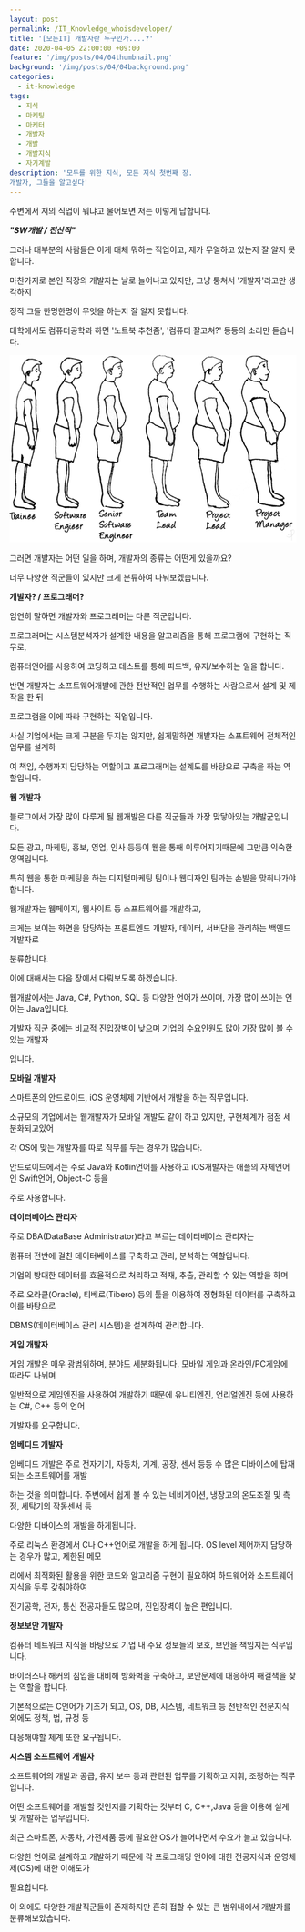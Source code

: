 ```yaml
---
layout: post
permalink: /IT_Knowledge_whoisdeveloper/
title: '[모든IT] 개발자란 누구인가....?'
date: 2020-04-05 22:00:00 +09:00
feature: '/img/posts/04/04thumbnail.png'
background: '/img/posts/04/04background.png'
categories:
  - it-knowledge
tags:
  - 지식
  - 마케팅
  - 마케터
  - 개발자
  - 개발
  - 개발지식
  - 자기계발
description: '모두를 위한 지식, 모든 지식 첫번째 장.
개발자, 그들을 알고싶다'
---
```


주변에서 저의 직업이 뭐냐고 물어보면 저는 이렇게 답합니다.

***"SW개발 / 전산직"***

그러나 대부분의 사람들은 이게 대체 뭐하는 직업이고, 제가 무얼하고 있는지 잘 알지 못합니다.

마찬가지로 본인 직장의 개발자는 날로 늘어나고 있지만, 그냥 퉁쳐서 '개발자'라고만 생각하지

정작 그들 한명한명이 무엇을 하는지 잘 알지 못합니다.

대학에서도 컴퓨터공학과 하면 '노트북 추천좀', '컴퓨터 잘고쳐?' 등등의 소리만 듣습니다.

![devolper](img/posts/04/1.png)

그러면 개발자는 어떤 일을 하며, 개발자의 종류는 어떤게 있을까요?

너무 다양한 직군들이 있지만 크게 분류하여 나눠보겠습니다.



**개발자? / 프로그래머?**

엄연히 말하면 개발자와 프로그래머는 다른 직군입니다.

프로그래머는 시스템분석자가 설계한 내용을 알고리즘을 통해 프로그램에 구현하는 직무로,

컴퓨터언어를 사용하여 코딩하고 테스트를 통해 피드백, 유지/보수하는 일을 합니다.

반면 개발자는 소프트웨어개발에 관한 전반적인 업무를 수행하는 사람으로서 설계 및 제작을 한 뒤

프로그램을 이에 따라 구현하는 직업입니다. 

사실 기업에서는 크게 구분을 두지는 않지만, 쉽게말하면 개발자는 소프트웨어 전체적인 업무를 설계하

여 책임, 수행까지 담당하는 역할이고 프로그래머는 설계도를 바탕으로 구축을 하는 역할입니다.



**웹 개발자**

블로그에서 가장 많이 다루게 될 웹개발은 다른 직군들과 가장 맞닿아있는 개발군입니다.

모든 광고, 마케팅, 홍보, 영업, 인사 등등이 웹을 통해 이루어지기때문에 그만큼 익숙한 영역입니다.

특히 웹을 통한 마케팅을 하는 디지털마케팅 팀이나 웹디자인 팀과는 손발을 맞춰나가야 합니다.

웹개발자는 웹페이지, 웹사이트 등 소프트웨어를 개발하고, 

크게는 보이는 화면을 담당하는 프론트엔드 개발자, 데이터, 서버단을 관리하는 백엔드 개발자로 

분류합니다.

이에 대해서는 다음 장에서 다뤄보도록 하겠습니다.

웹개발에서는 Java, C#, Python, SQL 등 다양한 언어가 쓰이며, 가장 많이 쓰이는 언어는 Java입니다.

개발자 직군 중에는 비교적 진입장벽이 낮으며 기업의 수요인원도 많아 가장 많이 볼 수 있는 개발자

입니다.



**모바일 개발자**

스마트폰의 안드로이드, iOS 운영체제 기반에서 개발을 하는 직무입니다.

소규모의 기업에서는 웹개발자가 모바일 개발도 같이 하고 있지만, 구현체계가 점점 세분화되고있어

각 OS에 맞는 개발자를 따로 직무를 두는 경우가 많습니다.

안드로이드에서는 주로 Java와 Kotlin언어를 사용하고 iOS개발자는 애플의 자체언어인 Swift언어, Object-C 등을 

주로 사용합니다.



**데이터베이스 관리자**

주로 DBA(DataBase Administrator)라고 부르는 데이터베이스 관리자는

컴퓨터 전반에 걸친 데이터베이스를 구축하고 관리, 분석하는 역할입니다.

기업의 방대한 데이터를 효율적으로 처리하고 적재, 추출, 관리할 수 있는 역할을 하며

주로 오라클(Oracle), 티베로(Tibero) 등의 툴을 이용하여 정형화된 데이터를 구축하고 이를 바탕으로

DBMS(데이터베이스 관리 시스템)을 설계하여 관리합니다.



**게임 개발자**

게임 개발은 매우 광범위하며, 분야도 세분화됩니다. 모바일 게임과 온라인/PC게임에 따라도 나뉘며

일반적으로 게임엔진을 사용하여 개발하기 때문에 유니티엔진, 언리얼엔진 등에 사용하는 C#, C++ 등의 언어

개발자를 요구합니다.



**임베디드 개발자**

임베디드 개발은 주로 전자기기, 자동차, 기계, 공장, 센서 등등 수 많은 디바이스에 탑재되는 소프트웨어를 개발

하는 것을 의미합니다. 주변에서 쉽게 볼 수 있는 네비게이션, 냉장고의 온도조절 및 측정, 세탁기의 작동센서 등

다양한 디바이스의 개발을 하게됩니다.

주로 리눅스 환경에서 C나 C++언어로 개발을 하게 됩니다. OS level 제어까지 담당하는 경우가 많고, 제한된 메모

리에서 최적화된 활용을 위한 코드와 알고리즘 구현이 필요하여 하드웨어와 소프트웨어 지식을 두루 갖춰야하여 

전기공학, 전자, 통신 전공자들도 많으며, 진입장벽이 높은 편입니다.



**정보보안 개발자**

컴퓨터 네트워크 지식을 바탕으로 기업 내 주요 정보들의 보호, 보안을 책임지는 직무입니다.

바이러스나 해커의 침입을 대비해 방화벽을 구축하고, 보안문제에 대응하여 해결책을 찾는 역할을 합니다.

기본적으로는 C언어가 기초가 되고, OS, DB, 시스템, 네트워크 등 전반적인 전문지식 외에도 정책, 법, 규정 등

대응해야할 체계 또한 요구됩니다.



**시스템 소프트웨어 개발자**

소프트웨어의 개발과 공급, 유지 보수 등과 관련된 업무를 기획하고 지휘, 조정하는 직무입니다.

어떤 소프트웨어를 개발할 것인지를 기획하는 것부터 C, C++,Java 등을 이용해 설계 및 개발하는 업무입니다.

최근 스마트폰, 자동차, 가전제품 등에 필요한 OS가 늘어나면서 수요가 늘고 있습니다.

다양한 언어로 설계하고 개발하기 때문에 각 프로그래밍 언어에 대한 전공지식과 운영체제(OS)에 대한 이해도가 

필요합니다.



이 외에도 다양한 개발직군들이 존재하지만 흔히 접할 수 있는 큰 범위내에서 개발자를 분류해보았습니다.


